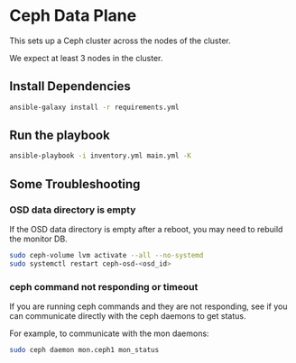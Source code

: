 # Ceph Data Plane

This sets up a Ceph cluster across the nodes of the cluster.

We expect at least 3 nodes in the cluster.

## Install Dependencies

```bash
ansible-galaxy install -r requirements.yml
```

## Run the playbook

```bash
ansible-playbook -i inventory.yml main.yml -K
```

## Some Troubleshooting

### OSD data directory is empty
If the OSD data directory is empty after a reboot, you may need to rebuild the monitor DB.

```bash
sudo ceph-volume lvm activate --all --no-systemd
sudo systemctl restart ceph-osd-<osd_id>
```

### ceph command not responding or timeout

If you are running ceph commands and they are not responding, see if you can communicate directly with the ceph daemons to get status.

For example, to communicate with the mon daemons:

```bash
sudo ceph daemon mon.ceph1 mon_status
```
